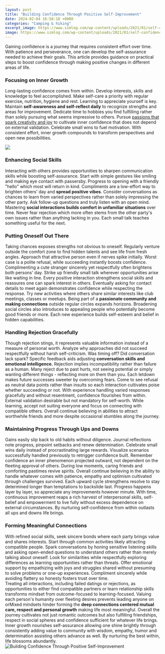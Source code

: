 ```yaml
---
layout: post
title: "Building Confidence Through Positive Self-Improvement"
date: 2024-02-04 16:58:18 +0000
categories: "Camping & hiking"
excerpt_image: https://www.simlog.com/wp-content/uploads/2021/01/self-confidence.jpg
image: https://www.simlog.com/wp-content/uploads/2021/01/self-confidence.jpg
---
```


Gaining confidence is a journey that requires consistent effort over time. With patience and perseverance, one can develop the self-assurance needed to achieve their goals. This article provides guidance on practical steps to boost confidence through making positive changes in different areas of life.
### Focusing on Inner Growth
Long-lasting confidence comes from within. Develop interests, skills and knowledge to feel accomplished. Make self-care a priority with regular exercise, nutrition, hygiene and rest. Learning to appreciate yourself is key. Maintain **self-awareness and self-reflect daily** to recognize strengths and areas for improvement. 
Dedicate time to hobbies you find fulfilling rather than solely pursuing what seems impressive to others. Pursue [passions that spark creativity and joy](https://fistore.mysenprints.com/collection/aberle) to cultivate inner confidence that does not depend on external validation. Celebrate small wins to fuel motivation. With consistent effort, inner growth compounds to transform perspectives and open new possibilities.

![](https://i.pinimg.com/originals/30/32/9d/30329db06cebca1be248247b4414c336.jpg)
### Enhancing Social Skills 
Interacting with others provides opportunities to sharpen communication skills while boosting self-assurance. Start with simple gestures like smiling and making eye contact with passersby. Progress to opening with a friendly "hello" which most will return in kind. Compliments are a low-effort way to brighten others' day and **spread positive vibes**.
Consider conversations as chances to learn from varied perspectives rather than solely impressing the other party. Ask follow-up questions and truly listen with an open mind. Mastering **social interactions builds comfort in unfamiliar situations** over time. Never fear rejection which more often stems from the other party's own issues rather than anything lacking in you. Each small talk teaches something useful for the next.
### Putting Oneself Out There
Taking chances exposes strengths not obvious to oneself. Regularly venture outside the comfort zone to find hidden talents and see life from fresh angles. Approach that attractive person even if nerves spike initially. Worst case is a polite refusal, while succeeding instantly boosts confidence. 
Complimenting a cute stranger sincerely yet respectfully often brightens both persons' day. Strike up friendly small talk wherever opportunities arise like waiting in line. Every positive interaction strengthens social skills and reassures one can spark interest in others. Eventually asking for contact details to meet again demonstrates confidence while respecting the response.
Try new activities where others share similar interests like club meetings, classes or meetups. Being part of a **passionate community and making connections** outside regular circles expands horizons. Broadening social circles also introduces to appealing people who potentially become good friends or more. Each new experience builds self-esteem and belief in hidden capabilities.
### Handling Rejection Gracefully
Though rejection stings, it represents valuable information instead of a measure of personal worth. Analyze why approaches did not succeed respectfully without harsh self-criticism. Was timing off? Did conversation lack spark? Specific feedback aids adjusting **conversation skills and emotional intelligence.** 
Rejection implies incompatibility rather than failure as a human. Many reject due to past hurts, not seeing potential or simply wanting different things - reflecting more on them than you. Each letdown makes future successes sweeter by overcoming fears. Come to see refusal as neutral data points rather than insults so each interaction cultivates poise whether succeeding or not.
With experience handling varied responses gracefully and without resentment, confidence flourishes from within. External validation desirable but not mandatory for self-worth. While learning, accept not suiting everyone and focus on connecting with compatible others. Overall continue believing in abilities to attract worthwhile friends and more despite occasional stumbles along the journey.
### Maintaining Progress Through Ups and Downs  
Gains easily slip back to old habits without diligence. Journal reflections note progress, pinpoint setbacks and renew determination. Celebrate small wins daily instead of procrastinating large rewards. Visualize scenarios successfully handled previously to retrigger confidence built. 
Remember confidence an inner phenomenon projected outward, not dependent on the fleeting approval of others. During low moments, caring friends and comforting pastimes revive spirits. Overall continue believing in the ability to handle whatever comes with patience, empathy and optimism cultivated through challenges survived.
Each upward cycle strengthens resolve to stay determined longer than temptations to backslide last. Progress happens layer by layer, so appreciate any improvements however minute. With time, continuous improvement reaps a rich harvest of interpersonal skills, self-belief and empowerment to live fully without excess dependence on external circumstances. By nurturing self-confidence from within outlasts all ups and downs life brings.
### Forming Meaningful Connections
With refined social skills, seek sincere bonds where each party brings value and shares interests. Start through common activities likely attracting compatible people. Spark conversations by honing sensitive listening skills and asking open-ended questions to understand others rather than merely talking about oneself. 
Look for similarities while respectfully exploring differences as learning opportunities rather than threats. Offer emotional support by empathizing with joys and struggles shared without presuming to solve problems or one-up experiences. Compliment sincerely while avoiding flattery so honesty fosters trust over time.  
Treating all interactions, including failed datings or rejections, as opportunities to either find compatible partners or learn relationship skills transforms mindset from outcome-focused to learning-focused. Valuing each person's humanity over fleeting desires prevents leading anyone on orMixed mindsets hinder forming the **deep connections centered mutual care, respect and personal growth** making life most meaningful.
Overall the journey cultivates not just romantic outcomes but also fulfilling friendships, respect in social spheres and confidence sufficient for whatever life brings. Inner growth nourishes self-assurance allowing one shine brightly through consistently adding value to community with wisdom, empathy, humor and determination assisting others advance as well. By nurturing the best within, life blossoms abundantly.
![Building Confidence Through Positive Self-Improvement](https://www.simlog.com/wp-content/uploads/2021/01/self-confidence.jpg)